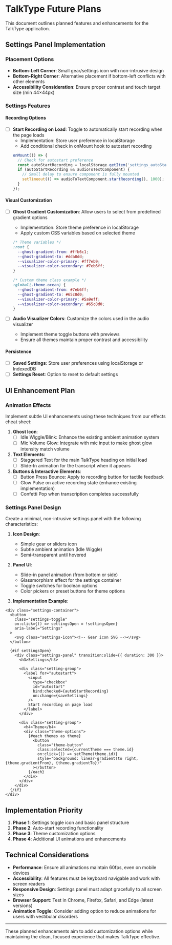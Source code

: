 # TalkType Future Plans

This document outlines planned features and enhancements for the TalkType application.

## Settings Panel Implementation

### Placement Options
- **Bottom-Left Corner**: Small gear/settings icon with non-intrusive design
- **Bottom-Right Corner**: Alternative placement if bottom-left conflicts with other elements
- **Accessibility Consideration**: Ensure proper contrast and touch target size (min 44×44px)

### Settings Features

#### Recording Options
- [ ] **Start Recording on Load**: Toggle to automatically start recording when the page loads
  - Implementation: Store user preference in localStorage
  - Add conditional check in onMount hook to autostart recording
  ```javascript
  onMount(() => {
    // Check for autostart preference
    const autoStartRecording = localStorage.getItem('settings_autoStartRecording') === 'true';
    if (autoStartRecording && audioToTextComponent) {
      // Small delay to ensure component is fully mounted
      setTimeout(() => audioToTextComponent.startRecording(), 1000);
    }
  });
  ```

#### Visual Customization
- [ ] **Ghost Gradient Customization**: Allow users to select from predefined gradient options
  - Implementation: Store theme preference in localStorage
  - Apply custom CSS variables based on selected theme
  ```css
  /* Theme variables */
  :root {
    --ghost-gradient-from: #ffb6c1;
    --ghost-gradient-to: #dda0dd; 
    --visualizer-color-primary: #ff7eb9;
    --visualizer-color-secondary: #7eb6ff;
  }

  /* Custom theme class example */
  :global(.theme-ocean) {
    --ghost-gradient-from: #7eb6ff;
    --ghost-gradient-to: #65c8d0;
    --visualizer-color-primary: #5a9eff;
    --visualizer-color-secondary: #65c8d0;
  }
  ```

- [ ] **Audio Visualizer Colors**: Customize the colors used in the audio visualizer
  - Implement theme toggle buttons with previews
  - Ensure all themes maintain proper contrast and accessibility

#### Persistence
- [ ] **Saved Settings**: Store user preferences using localStorage or IndexedDB
- [ ] **Settings Reset**: Option to reset to default settings

## UI Enhancement Plan

### Animation Effects
Implement subtle UI enhancements using these techniques from our effects cheat sheet:

1. **Ghost Icon**:
   - [ ] Idle Wiggle/Blink: Enhance the existing ambient animation system
   - [ ] Mic Volume Glow: Integrate with mic input to make ghost glow intensity match volume

2. **Text Elements**:
   - [ ] Staggered Text for the main TalkType heading on initial load
   - [ ] Slide-In animation for the transcript when it appears

3. **Buttons & Interactive Elements**:
   - [ ] Button Press Bounce: Apply to recording button for tactile feedback
   - [ ] Glow Pulse on active recording state (enhance existing implementation)
   - [ ] Confetti Pop when transcription completes successfully

### Settings Panel Design

Create a minimal, non-intrusive settings panel with the following characteristics:

1. **Icon Design**:
   - Simple gear or sliders icon
   - Subtle ambient animation (Idle Wiggle)
   - Semi-transparent until hovered

2. **Panel UI**:
   - Slide-in panel animation (from bottom or side)
   - Glassmorphism effect for the settings container
   - Toggle switches for boolean options
   - Color pickers or preset buttons for theme options

3. **Implementation Example**:
```svelte
<div class="settings-container">
  <button 
    class="settings-toggle"
    on:click={() => settingsOpen = !settingsOpen}
    aria-label="Settings"
  >
    <svg class="settings-icon"><!-- Gear icon SVG --></svg>
  </button>
  
  {#if settingsOpen}
    <div class="settings-panel" transition:slide={{ duration: 300 }}>
      <h3>Settings</h3>
      
      <div class="setting-group">
        <label for="autostart">
          <input 
            type="checkbox" 
            id="autostart" 
            bind:checked={autoStartRecording}
            on:change={saveSettings}
          />
          Start recording on page load
        </label>
      </div>
      
      <div class="setting-group">
        <h4>Theme</h4>
        <div class="theme-options">
          {#each themes as theme}
            <button 
              class="theme-button"
              class:selected={currentTheme === theme.id}
              on:click={() => setTheme(theme.id)}
              style="background: linear-gradient(to right, {theme.gradientFrom}, {theme.gradientTo})"
            ></button>
          {/each}
        </div>
      </div>
    </div>
  {/if}
</div>
```

## Implementation Priority

1. **Phase 1**: Settings toggle icon and basic panel structure
2. **Phase 2**: Auto-start recording functionality
3. **Phase 3**: Theme customization options
4. **Phase 4**: Additional UI animations and enhancements

## Technical Considerations

- **Performance**: Ensure all animations maintain 60fps, even on mobile devices
- **Accessibility**: All features must be keyboard navigable and work with screen readers
- **Responsive Design**: Settings panel must adapt gracefully to all screen sizes
- **Browser Support**: Test in Chrome, Firefox, Safari, and Edge (latest versions)
- **Animation Toggle**: Consider adding option to reduce animations for users with vestibular disorders

---

These planned enhancements aim to add customization options while maintaining the clean, focused experience that makes TalkType effective.